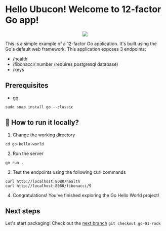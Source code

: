 # Hello Ubucon! Welcome to 12-factor Go app!

<p align="center">
    <img src="https://encrypted-tbn1.gstatic.com/images?q=tbn:ANd9GcR069DA1jDGVM8x3_8vpwJtjjyabv40qNkm7A5NTiJyRzIYPf38vO8SW4v7R4YcvekCdjCZ6smEpvMk6j3pHTK05QH8PSkP0Dy8IjA-Y-th">
</p>

This is a simple example of a 12-factor Go application. It's built using the Go's default web framework.
This application exposes 3 endpoints:
- /health
- /fibonacci/:number (requires postgresql database)
- /keys

## Prerequisites

- [go](https://go.dev/)

```
sudo snap install go --classic
```

## 🏃 How to run it locally?

1. Change the working directory

```
cd go-hello-world
```

2. Run the server

```
go run .
```

3. Test the endpoints using the following curl commands

```
curl http://localhost:8080/health
curl http://localhost:8080/fibonacci/9
```

4. Congratulations! You've finished exploring the Go Hello World project!

## Next steps

Let's start packaging! Check out the [next branch](https://github.com/yanksyoon/hello-ubucon/tree/go-01-rock) `git checkout go-01-rock`

